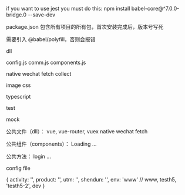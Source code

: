 
if you want to use jest you must do this:
npm install babel-core@^7.0.0-bridge.0 --save-dev

package.json
包含所有项目的所有包，首次安装完成后，版本号写死




需要引入 @babel/polyfill，否则会报错

dll

config.js
comm.js
components.js

native
wechat
fetch
collect

image
css

typescript

test

mock






公共文件（dll）：
vue, vue-router, vuex
native
wechat
fetch


公共组件（components）：
Loading
...

公共方法：
login
...


config file

{
  activity: '',
  product: '',
  utm: '',
  shendun: '',
  env: 'www' // www, testh5, 'testh5-2', dev
}

